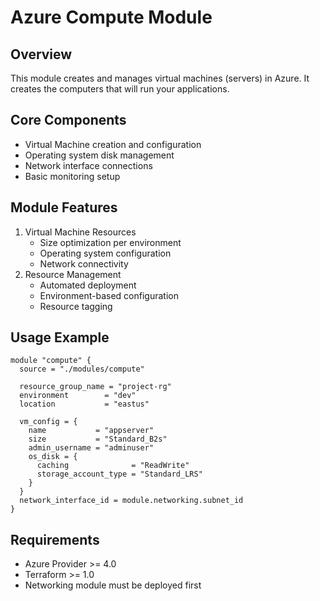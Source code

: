 # Azure Compute Module

## Overview
This module creates and manages virtual machines (servers) in Azure. It creates the computers that will run your applications.
## Core Components
- Virtual Machine creation and configuration
- Operating system disk management
- Network interface connections
- Basic monitoring setup
## Module Features
1. Virtual Machine Resources
   - Size optimization per environment
   - Operating system configuration
   - Network connectivity
2. Resource Management
   - Automated deployment
   - Environment-based configuration
   - Resource tagging
## Usage Example
```hcl
module "compute" {
  source = "./modules/compute"
  
  resource_group_name = "project-rg"
  environment        = "dev"
  location           = "eastus"
  
  vm_config = {
    name           = "appserver"
    size           = "Standard_B2s"
    admin_username = "adminuser"
    os_disk = {
      caching              = "ReadWrite"
      storage_account_type = "Standard_LRS"
    }
  }
  network_interface_id = module.networking.subnet_id
}
```
## Requirements
- Azure Provider >= 4.0
- Terraform >= 1.0
- Networking module must be deployed first